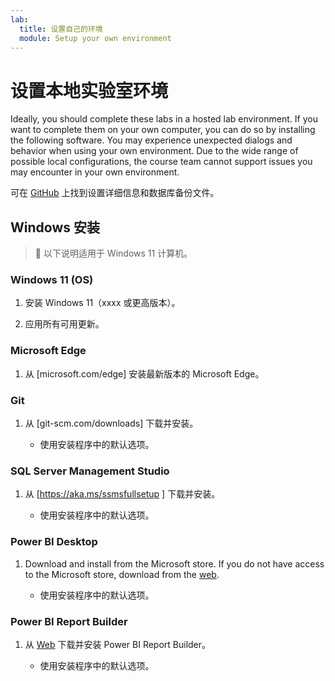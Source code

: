 ```yaml
---
lab:
  title: 设置自己的环境
  module: Setup your own environment
---
```


# <a name="setup-local-lab-environment"></a>设置本地实验室环境

Ideally, you should complete these labs in a hosted lab environment. If you want to complete them on your own computer, you can do so by installing the following software. You may experience unexpected dialogs and behavior when using your own environment. Due to the wide range of possible local configurations, the course team cannot support issues you may encounter in your own environment.

可在 [GitHub](https://github.com/MicrosoftLearning/DP-500-Azure-Data-Analyst/tree/main/Allfiles/00-Setup) 上找到设置详细信息和数据库备份文件。

## <a name="windows-installation"></a>Windows 安装

> &#128221; 以下说明适用于 Windows 11 计算机。

### <a name="windows-11-os"></a>Windows 11 (OS)

1. 安装 Windows 11（xxxx 或更高版本）。

2. 应用所有可用更新。

### <a name="microsoft-edge"></a>Microsoft Edge

1. 从 [microsoft.com/edge] 安装最新版本的 Microsoft Edge。

### <a name="git"></a>Git

1. 从 [git-scm.com/downloads] 下载并安装。

    - 使用安装程序中的默认选项。

### <a name="sql-server-management-studio"></a>SQL Server Management Studio

1. 从 [https://aka.ms/ssmsfullsetup ] 下载并安装。

    - 使用安装程序中的默认选项。

### <a name="power-bi-desktop"></a>Power BI Desktop

1. Download and install from the Microsoft store. If you do not have access to the Microsoft store, download from the <bpt id="p1">[</bpt>web<ept id="p1">](https://www.microsoft.com/download/details.aspx?id=58494)</ept>.

    - 使用安装程序中的默认选项。

### <a name="power-bi-report-builder"></a>Power BI Report Builder

1. 从 [Web](https://www.microsoft.com/download/details.aspx?id=58158) 下载并安装 Power BI Report Builder。

    - 使用安装程序中的默认选项。
